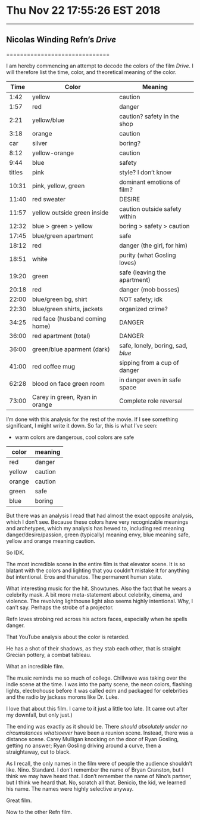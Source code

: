 # Thu Nov 22 17:55:26 EST 2018
----------------------------
## Nicolas Winding Refn’s _Drive_
==============================

I am hereby commencing an attempt to decode the colors of the film _Drive_. I
will therefore list the time, color, and theoretical meaning of the color.

| Time   | Color                          | Meaning                           |
|--------|--------------------------------|-----------------------------------|
| 1:42   | yellow                         | caution                           |
| 1:57   | red                            | danger                            |
| 2:21   | yellow/blue                    | caution? safety in the shop       |
| 3:18   | orange                         | caution                           |
| car    | silver                         | boring?                           |
| 8:12   | yellow-orange                  | caution                           |
| 9:44   | blue                           | safety                            |
| titles | pink                           | style? I don’t know               |
| 10:31  | pink, yellow, green            | dominant emotions of film?        |
| 11:40  | red sweater                    | DESIRE                            |
| 11:57  | yellow outside green inside    | caution outside safety within     |
| 12:32  | blue > green > yellow          | boring > safety > caution         |
| 17:45  | blue/green apartment           | safe                              |
| 18:12  | red                            | danger (the girl, for him)        |
| 18:51  | white                          | purity (what Gosling loves)       |
| 19:20  | green                          | safe (leaving the apartment)      |
| 20:18  | red                            | danger (mob bosses)               |
| 22:00  | blue/green bg, shirt           | NOT safety; idk                   |
| 22:30  | blue/green shirts, jackets     | organized crime?                  |
| 34:25  | red face (husband coming home) | DANGER                            |
| 36:00  | red apartment (total)          | DANGER                            |
| 36:00  | green/blue aparment (dark)     | safe, lonely, boring, sad, _blue_ |
| 41:00  | red coffee mug                 | sipping from a cup of danger      |
| 62:28  | blood on face green room       | in danger even in safe space      |
| 73:00  | Carey in green, Ryan in orange | Complete role reversal            |

I’m done with this analysis for the rest of the movie. If I see something
significant, I might write it down. So far, this is what I’ve seen:

- warm colors are dangerous, cool colors are safe

| color  | meaning |
|--------|---------|
| red    | danger  |
| yellow | caution |
| orange | caution |
| green  | safe    |
| blue   | boring  |

But there was an analysis I read that had almost the exact opposite analysis,
which I don’t see. Because these colors have very recognizable meanings and
archetypes, which my analysis has hewed to, including red meaning
danger/desire/passion, green (typically) meaning envy, blue meaning safe, yellow
and orange meaning caution.

So IDK.

The most incredible scene in the entire film is that elevator scene. It is so
blatant with the colors and lighting that you couldn’t mistake it for anything
_but_ intentional. Eros and thanatos. The permanent human state.

What interesting music for the hit. Showtunes. Also the fact that he wears a
celebrity mask. A bit more meta-statement about celebrity, cinema, and violence.
The revolving lighthouse light also seems highly intentional. Why, I can’t say.
Perhaps the strobe of a projector.

Refn loves strobing red across his actors faces, especially when he spells
danger.

That YouTube analysis about the color is retarded.

He has a shot of their shadows, as they stab each other, that is straight
Grecian pottery, a combat tableau.

What an incredible film.

The music reminds me so much of college. Chillwave was taking over the indie
scene at the time. I was into the party scene, the neon colors, flashing lights,
electrohouse before it was called edm and packaged for celebrities and the
radio by jackass morons like Dr. Luke.

I love that about this film. I came to it just a little too late. (It came out
after my downfall, but only just.)

The ending was exactly as it should be. There _should absolutely under no
circumstances whatsoever_ have been a reunion scene. Instead, there was a
distance scene. Carey Mulligan knocking on the door of Ryan Gosling, getting no
answer; Ryan Gosling driving around a curve, then a straightaway, cut to black.

As I recall, the only names in the film were of people the audience shouldn’t
like. Nino. Standard. I don’t remember the name of Bryan Cranston, but I think
we may have heard that. I don’t remember the name of Nino’s partner, but I think
we heard that. No, scratch all that. Benicio, the kid, we learned his name. The
names were highly selective anyway.

Great film.

Now to the other Refn film.
